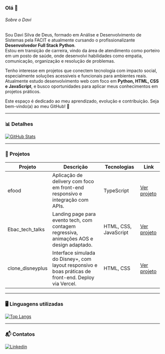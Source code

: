 ### Olá 👋

###### Sobre o Davi

Sou Davi Silva de Deus, formado em Análise e Desenvolvimento de Sistemas pela FACIT e atualmente cursando o profissionalizante **Desenvolvedor Full Stack Python**.  
Estou em transição de carreira, vindo da área de atendimento como porteiro em um posto de saúde, onde desenvolvi habilidades como empatia, comunicação, organização e resolução de problemas.

Tenho interesse em projetos que conectem tecnologia com impacto social, especialmente soluções acessíveis e funcionais para ambientes reais.  
Atualmente estudo desenvolvimento web com foco em **Python, HTML, CSS e JavaScript**, e busco oportunidades para aplicar meus conhecimentos em projetos práticos.

Este espaço é dedicado ao meu aprendizado, evolução e contribuição. Seja bem-vindo(a) ao meu GitHub! 🚀

---

### 📊 Detalhes
[![GitHub Stats](https://github-readme-stats.vercel.app/api?username=davisdeus&show_icons=true&theme=dark&cache_seconds=1800)](https://github.com/davisdeus)

---

### 📂 Projetos

| Projeto | Descrição | Tecnologias | Link |
|--------|-----------|-------------|-----------|
| efood | Aplicação de delivery com foco em front-end responsivo e integração com APIs. | TypeScript | [Ver projeto](https://github.com/davisdeus/efood) |
| Ebac_tech_talks | Landing page para evento tech, com contagem regressiva, animações AOS e design adaptado. | HTML, CSS, JavaScript | [Ver projeto](https://github.com/davisdeus/Ebac_tech_talks) |
| clone_disneyplus | Interface simulada do Disney+, com layout responsivo e boas práticas de front-end. Deploy via Vercel. | HTML, CSS | [Ver projeto](https://github.com/davisdeus/clone_disneyplus) |



---

### 🖥 Linguagens utilizadas
[![Top Langs](https://github-readme-stats.vercel.app/api/top-langs/?username=davisdeus&layout=compact&theme=dark&cache_seconds=1800)](https://github.com/davisdeus)

---

### 📬 Contatos
[<img src="https://img.shields.io/badge/LinkedIn-0077B5?style=for-the-badge&logo=linkedin&logoColor=white" alt="Linkedin">](https://www.linkedin.com/in/davi-de-deus-developer-full-stack//)
